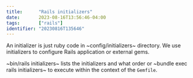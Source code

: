 ```yaml
---
title:      "Rails initializers"
date:       2023-08-16T13:56:46-04:00
tags:       ["rails"]
identifier: "20230816T135646"
---
```


An initializer is just ruby code in ~config/initializers~ directory.
We use initializers to configure Rails application or external gems.

~bin/rails initializers~ lists the initializers and what order or
~bundle exec rails initializers~ to execute within the context of the
`Gemfile`.
